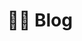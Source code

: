 ---
title: ✍🏼 Blog

aliases: ["/blog/"]

# View.
#   1 = List
#   2 = Compact
#   3 = Card
view: 2

# Optional header image (relative to `static/media/` folder).
header: 
  image: "blog-header.jpg"
  caption: "Image adapated from [**inspirexpressmiami**](https://pixabay.com/es/users/inspirexpressmiami-263260/) on [Pixabay](https://pixabay.com/es/)"
---